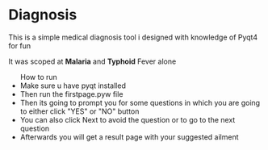 # Diagnosis
This is a simple medical diagnosis tool i designed with knowledge of Pyqt4 for fun

It was scoped at <b>Malaria</b> and <b>Typhoid</b> Fever alone

<ul>
  How to run 
  <li>Make sure u have pyqt installed </li>
  <li>Then run the firstpage.pyw file </li>
  <li>Then its going to prompt you for some questions in which you are going to either click "YES" or "NO" button </li>
  <li>You can also click Next to avoid the question or to go to the next question </li>
  <li>Afterwards you will get a result page with your suggested ailment </li>
</ul>
